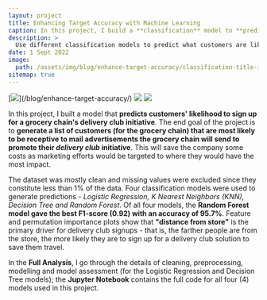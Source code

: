 ```yaml
---
layout: project
title: Enhancing Target Accuracy with Machine Learning
caption: In this project, I build a **classification** model to **predict** which customers will sign up for a grocery store's **Delivery Club**. The final classification model chosen showed an **accuracy of > 95%** and **F1-score of 0.92.**
description: >
  Use different classification models to predict what customers are likely to sign up for Delivery Club.
date: 1 Sept 2022
image: 
  path: /assets/img/blog/enhance-target-accuracy/classification-title-img.png
sitemap: true
---
```


[![](https://img.shields.io/badge/Read_Full_Analysis-blue?)](/blog/enhance-target-accuracy/)
[![](https://img.shields.io/badge/Jupyter-Open_Notebook-blue?logo=Jupyter)](https://github.com/ibiene-ds/enhancing-targeting-accuracy/blob/main/Enhancing%20Targeting%20Accuracy%20using%20ML.ipynb)
[![](https://img.shields.io/badge/GitHub-View_in_GitHub-blue?logo=GitHub)](https://github.com/ibiene-ds/enhancing-targeting-accuracy)

In this project, I built a model that **predicts customers' likelihood to sign up for a grocery chain's delivery club initiative**. The end goal of the project is to **generate a list of customers (for the grocery chain) that are most likely to be receptive to mail advertisements the grocery chain will send to promote their *delivery club* initiative**. This will save the company some costs as marketing efforts would be targeted to where they would have the most impact. 

The dataset was mostly clean and missing values were excluded since they constitute less than 1% of the data.  Four classification models were used to generate predictions - *Logistic Regression, K Nearest Neighbors (KNN), Decision Tree and Random Forest*. Of all four models, the **Random Forest model gave the best F1-score (0.92) with an accuracy of 95.7%**. Feature and permutation importance plots show that **"distance from store"** is the primary driver for delivery club signups - that is, the farther people are from the store, the more likely they are to sign up for a delivery club solution to save them travel.

In the **Full Analysis**, I go through the details of cleaning, preprocessing, modelling and model assessment (for the Logistic Regression and Decision Tree models); the **Jupyter Notebook** contains the full code for all four (4) models used in this project. 

